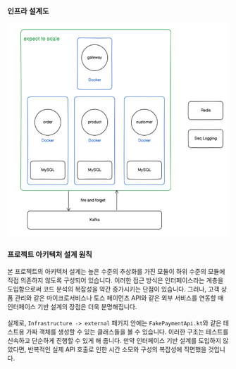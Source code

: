 ### 인프라 설계도
![img.png](infra.png)

### 프로젝트 아키텍처 설계 원칙

본 프로젝트의 아키텍처 설계는 높은 수준의 추상화를 가진 모듈이 하위 수준의 모듈에 직접 의존하지 않도록 구성되어 있습니다. 이러한 접근 방식은 인터페이스라는 계층을 도입함으로써 코드 분석의 복잡성을 약간 증가시키는 단점이 있습니다. 그러나, 고객 상품 관리와 같은 마이크로서비스나 토스 페이먼츠 API와 같은 외부 서비스를 연동할 때 인터페이스 기반 설계의 장점은 더욱 분명해집니다.
<br/>
<br/>
실제로, `Infrastructure -> external` 패키지 안에는 `FakePaymentApi.kt`와 같은 테스트용 가짜 객체를 생성할 수 있는 클래스들을 볼 수 있습니다. 이러한 구조는 테스트를 신속하고 단순하게 진행할 수 있게 해 줍니다. 만약 인터페이스 기반 설계를 도입하지 않았다면, 반복적인 실제 API 호출로 인한 시간 소모와 구성의 복잡성에 직면했을 것입니다.

